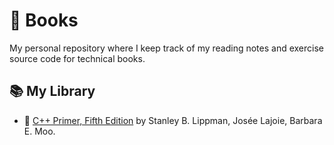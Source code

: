 # 📖 Books

My personal repository where I keep track of my reading notes and exercise source code for technical books.

## 📚 My Library

* 📗 [C++ Primer, Fifth Edition](cpp-primer) by Stanley B. Lippman, Josée Lajoie, Barbara E. Moo.
